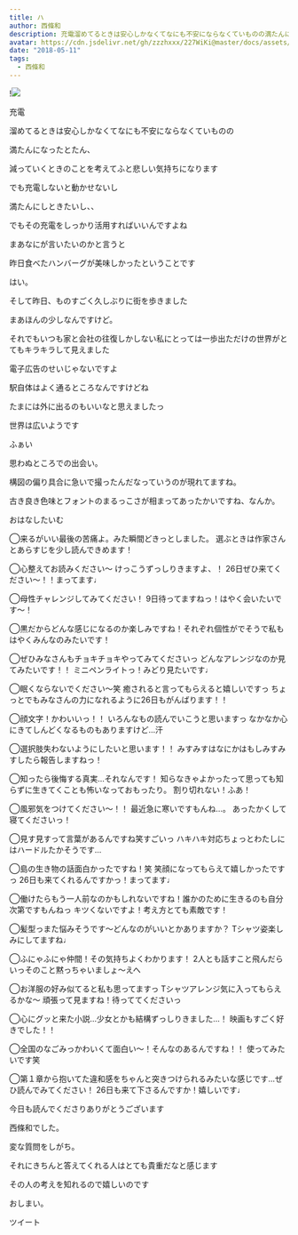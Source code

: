 ```yaml
---
title: ハ
author: 西條和
description: 充電溜めてるときは安心しかなくてなにも不安にならなくていものの満たんになったとたん、減っていくときのことを考えてふと悲...
avatar: https://cdn.jsdelivr.net/gh/zzzhxxx/227WiKi@master/docs/assets/photo/avatar/nagomi.jpg
date: "2018-05-11"
tags:
  - 西條和
---
```


!![](https://cdn.jsdelivr.net/gh/zzzhxxx/227WiKi-image@master/blog-image/nagomi-2018-05-11_1.jpg)












充電











溜めてるときは安心しかなくてなにも不安にならなくていものの









満たんになったとたん、






減っていくときのことを考えてふと悲しい気持ちになります










でも充電しないと動かせないし









満たんにしときたいし、、












でもその充電をしっかり活用すればいいんですよね
















まあなにが言いたいのかと言うと











昨日食べたハンバーグが美味しかったということです







はい。











そして昨日、ものすごく久しぶりに街を歩きました










まあほんの少しなんですけど。











それでもいつも家と会社の往復しかしない私にとっては一歩出ただけの世界がとてもキラキラして見えました










電子広告のせいじゃないですよ











駅自体はよく通るところなんですけどね










たまには外に出るのもいいなと思えましたっ















世界は広いようです











ふぁい















思わぬところでの出会い。















構図の偏り具合に急いで撮ったんだなっていうのが現れてますね。














古き良き色味とフォントのまるっこさが相まってあったかいですね、なんか。
















おはなしたいむ






◯来るがいい最後の苦痛よ。みた瞬間どきっとしました。
選ぶときは作家さんとあらすじを少し読んできめます！




◯心整えてお読みください〜
けっこうずっしりきますよ、！
26日ぜひ来てください〜！！まってます♩





◯母性チャレンジしてみてください！
9日待ってますねっ！はやく会いたいです〜！






◯黒だからどんな感じになるのか楽しみですね！それぞれ個性がでそうで私もはやくみんなのみたいです！




◯ぜひみなさんもチョキチョキやってみてくださいっ
どんなアレンジなのか見てみたいです！！
ミニペンライトっ！みどり見たいです♩






◯眠くならないでください〜笑
癒されると言ってもらえると嬉しいですっ
ちょっとでもみなさんの力になれるように26日もがんばります！！







◯顔文字！かわいいっ！！
いろんなもの読んでいこうと思いますっ
なかなか心にきてしんどくなるものもありますけど…汗






◯選択肢失わないようにしたいと思います！！
みすみすはなにかはもしみすみすしたら報告しますねっ！





◯知ったら後悔する真実…それなんです！
知らなきゃよかったって思っても知らずに生きてくことも怖いなっておもったり。
割り切れない！ふあ！




◯風邪気をつけてください〜！！
最近急に寒いですもんね…。
あったかくして寝てくださいっ！






◯見す見すって言葉があるんですね笑すごいっ
ハキハキ対応ちょっとわたしにはハードルたかそうです…




◯島の生き物の話面白かったですね！笑
笑顔になってもらえて嬉しかったですっ
26日も来てくれるんですかっ！まってます♩






◯働けたらもう一人前なのかもしれないですね！誰かのために生きるのも自分次第ですもんねっ
キツくないですよ！考え方とても素敵です！






◯髪型っまた悩みそうです〜どんなのがいいとかありますか？
Tシャツ姿楽しみにしてますね♩




◯ふにゃふにゃ仲間！その気持ちよくわかります！
2人とも話すこと飛んだらいっそのこと黙っちゃいましょ〜えへ




◯お洋服の好み似てると私も思ってますっ
Tシャツアレンジ気に入ってもらえるかな〜
頑張って見ますね！待っててくださいっ





◯心にグッと来た小説…少女とかも結構ずっしりきました…！
映画もすごく好きでした！！




◯全国のなごみっかわいくて面白い〜！そんなのあるんですね！！
使ってみたいです笑






◯第１章から抱いてた違和感をちゃんと突きつけられるみたいな感じです…ぜひ読んでみてください！
26日も来て下さるんですか！嬉しいです♩






今日も読んでくださりありがとうございます











西條和でした。










変な質問をしがち。








それにきちんと答えてくれる人はとても貴重だなと感じます







その人の考えを知れるので嬉しいのです









おしまい。


ツイート



